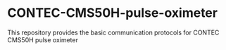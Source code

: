 # CONTEC-CMS50H-pulse-oximeter
This repository provides the basic communication protocols for CONTEC CMS50H pulse oximeter
